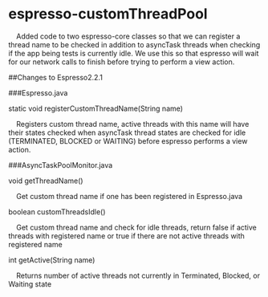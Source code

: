# espresso-customThreadPool

&nbsp;&nbsp;&nbsp;&nbsp;Added code to two espresso-core classes so that we can register a thread name to be checked in addition to asyncTask threads when checking if the app being tests is currently idle. We use this so that espresso will wait for our network calls to finish before trying to perform a view action. 

##Changes to Espresso2.2.1

###Espresso.java

static void registerCustomThreadName(String name)

&nbsp;&nbsp;&nbsp;&nbsp;Registers custom thread name, active threads with this name will have their states checked when asyncTask thread states are checked for idle (TERMINATED, BLOCKED or WAITING) before espresso performs a view action. 

###AsyncTaskPoolMonitor.java

void getThreadName()

&nbsp;&nbsp;&nbsp;&nbsp;Get custom thread name if one has been registered in Espresso.java

boolean customThreadsIdle()

&nbsp;&nbsp;&nbsp;&nbsp;Get custom thread name and check for idle threads, return false if active threads with registered name or true if there are not active threads with registered name

int getActive(String name)

&nbsp;&nbsp;&nbsp;&nbsp;Returns number of active threads not currently in Terminated, Blocked, or Waiting state

